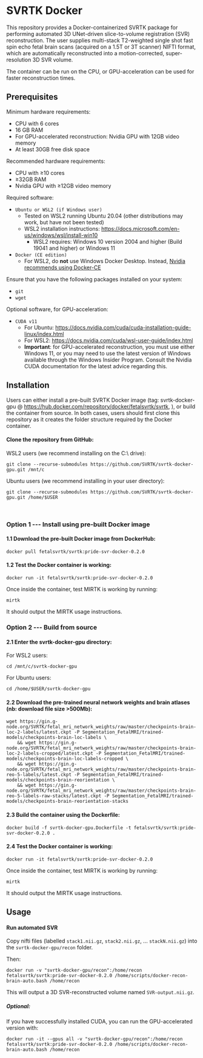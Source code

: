
# SVRTK Docker
This repository provides a Docker-containerized SVRTK package for performing automated 3D UNet-driven slice-to-volume registration (SVR) reconstruction. The user supplies multi-stack T2-weighted single shot fast spin echo fetal brain scans (acquired on a 1.5T or 3T scanner) NIFTI format, which are automatically reconstructed into a motion-corrected, super-resolution 3D SVR volume.

The container can be run on the CPU, or GPU-acceleration can be used for faster reconstruction times.


## Prerequisites
Minimum hardware requirements:
 - CPU with 6 cores
 - 16 GB RAM
 - For GPU-accelerated reconstruction: Nvidia GPU with 12GB video memory
 - At least 30GB free disk space 

Recommended hardware requirements:
- CPU with ≥10 cores
- ≥32GB RAM
- Nvidia GPU with ≥12GB video memory

Required software:
- `Ubuntu or WSL2 (if Windows user)`
	- Tested on WSL2 running Ubuntu 20.04 (other distributions may work, but have not been tested)
	- WSL2 installation instructions: https://docs.microsoft.com/en-us/windows/wsl/install-win10
		- WSL2 requires: Windows 10 version 2004 and higher (Build 19041 and higher) or Windows 11
- `Docker (CE edition)`
	- For WSL2, do **not** use Windows Docker Desktop. Instead, [Nvidia recommends using Docker-CE](https://docs.nvidia.com/cuda/wsl-user-guide/index.html#ch04-sub01-install-docker)

Ensure that you have the following packages installed on your system:
- `git`
- `wget`
&nbsp;

Optional software, for GPU-acceleration:
- `CUDA v11`
	- For Ubuntu: https://docs.nvidia.com/cuda/cuda-installation-guide-linux/index.html
	- For WSL2: https://docs.nvidia.com/cuda/wsl-user-guide/index.html
	- **Important**: for GPU-accelerated reconstruction, you must use either Windows 11, or you may need to use the latest version of Windows available through the Windows Insider Program. Consult the Nvidia CUDA documentation for the latest advice regarding this.





## Installation
Users can either install a pre-built SVRTK Docker image (tag: svrtk-docker-gpu @ https://hub.docker.com/repository/docker/fetalsvrtk/svrtk, ), or build the container from source. In both cases, users should first clone this repository as it creates the folder structure required by the Docker container.

#### Clone the repository from GitHub:
WSL2 users (we recommend installing on the C:\ drive):
```
git clone --recurse-submodules https://github.com/SVRTK/svrtk-docker-gpu.git /mnt/c
```

Ubuntu users (we recommend installing in your user directory):
```
git clone --recurse-submodules https://github.com/SVRTK/svrtk-docker-gpu.git /home/$USER
```
&nbsp;

### Option 1 --- Install using pre-built Docker image
#### 1.1 Download the pre-built Docker image from DockerHub:
```
docker pull fetalsvrtk/svrtk:pride-svr-docker-0.2.0
```
#### 1.2 Test the Docker container is working:

```
docker run -it fetalsvrtk/svrtk:pride-svr-docker-0.2.0
```
Once inside the container, test MIRTK is working by running:

```
mirtk
```

It should output the MIRTK usage instructions.
&nbsp;

### Option 2 --- Build from source
#### 2.1 Enter the svrtk-docker-gpu directory:
For WSL2 users:
```
cd /mnt/c/svrtk-docker-gpu
```
For Ubuntu users:
```
cd /home/$USER/svrtk-docker-gpu
```

#### 2.2 Download the pre-trained neural network weights and brain atlases (nb: download file size >500Mb):
```
wget https://gin.g-node.org/SVRTK/fetal_mri_network_weights/raw/master/checkpoints-brain-loc-2-labels/latest.ckpt -P Segmentation_FetalMRI/trained-models/checkpoints-brain-loc-labels \
	&& wget https://gin.g-node.org/SVRTK/fetal_mri_network_weights/raw/master/checkpoints-brain-loc-2-labels-cropped/latest.ckpt -P Segmentation_FetalMRI/trained-models/checkpoints-brain-loc-labels-cropped \
	&& wget https://gin.g-node.org/SVRTK/fetal_mri_network_weights/raw/master/checkpoints-brain-reo-5-labels/latest.ckpt -P Segmentation_FetalMRI/trained-models/checkpoints-brain-reorientation \
	&& wget https://gin.g-node.org/SVRTK/fetal_mri_network_weights/raw/master/checkpoints-brain-reo-5-labels-raw-stacks/latest.ckpt -P Segmentation_FetalMRI/trained-models/checkpoints-brain-reorientation-stacks
```

#### 2.3 Build the container using the Dockerfile:

```
docker build -f svrtk-docker-gpu.Dockerfile -t fetalsvrtk/svrtk:pride-svr-docker-0.2.0 .
```

#### 2.4 Test the Docker container is working:

```
docker run -it fetalsvrtk/svrtk:pride-svr-docker-0.2.0
```
Once inside the container, test MIRTK is working by running:

```
mirtk
```

It should output the MIRTK usage instructions.


## Usage

#### Run automated SVR

Copy nifti files (labelled `stack1.nii.gz`, `stack2.nii.gz`, ... `stackN.nii.gz`) into the `svrtk-docker-gpu/recon` folder.

Then:

```
docker run -v "svrtk-docker-gpu/recon":/home/recon fetalsvrtk/svrtk:pride-svr-docker-0.2.0 /home/scripts/docker-recon-brain-auto.bash /home/recon
```

This will output a 3D SVR-reconstructed volume named `SVR-output.nii.gz`.
&nbsp;

##### Optional:
If you have successfully installed CUDA, you can run the GPU-accelerated version with:
```
docker run -it --gpus all -v "svrtk-docker-gpu/recon":/home/recon fetalsvrtk/svrtk:pride-svr-docker-0.2.0 /home/scripts/docker-recon-brain-auto.bash /home/recon
```